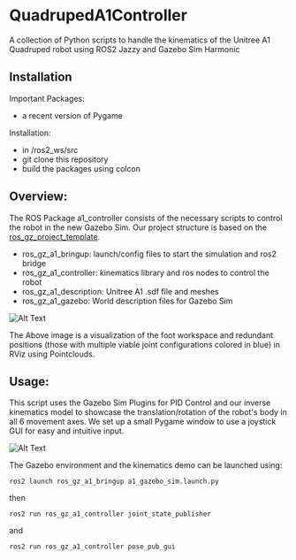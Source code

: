 
# QuadrupedA1Controller

A collection of Python scripts to handle the kinematics of the Unitree A1 Quadruped robot using ROS2 Jazzy and Gazebo Sim Harmonic
## Installation


Important Packages:
- a recent version of Pygame

Installation:
- in /ros2_ws/src
- git clone this repository
- build the packages using colcon 

## Overview:
The ROS Package a1_controller consists of the necessary scripts to control the robot in the new Gazebo Sim.
Our project structure is based on the [ros_gz_project_template](https://github.com/gazebosim/ros_gz_project_template).
- ros_gz_a1_bringup: launch/config files to start the simulation and ros2 bridge
- ros_gz_a1_controller: kinematics library and ros nodes to control the robot
- ros_gz_a1_description: Unitree A1 .sdf file and meshes
- ros_gz_a1_gazebo: World description files for Gazebo Sim

![Alt Text](https://i.imgur.com/f0Jjd32.png)

The Above image is a visualization of the foot workspace and redundant positions (those with multiple viable joint configurations colored in blue) in RViz using Pointclouds.

## Usage:
This script uses the Gazebo Sim Plugins for PID Control and our inverse kinematics model to showcase the translation/rotation of the robot's body in all 6 movement axes. 
We set up a small Pygame window to use a joystick GUI for easy and intuitive input.


![Alt Text](https://media.giphy.com/media/v1.Y2lkPTc5MGI3NjExNDgwZDV5MG5sa2V5cGNrNDV1YXhmMHJscjZkNHBpd3RzMHY1Znp1MiZlcD12MV9pbnRlcm5hbF9naWZfYnlfaWQmY3Q9Zw/Zwn2wgBUeAppXXqY6Q/giphy.gif)

The Gazebo environment and the kinematics demo can be launched using:
```
ros2 launch ros_gz_a1_bringup a1_gazebo_sim.launch.py
```
then
```
ros2 run ros_gz_a1_controller joint_state_publisher
```
and
```
ros2 run ros_gz_a1_controller pose_pub_gui
```

